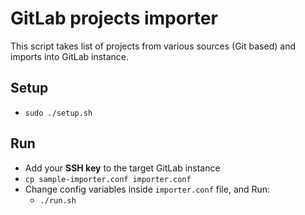# GitLab projects importer

This script takes list of projects from various sources (Git based) and imports into GitLab instance.

## Setup

- `sudo ./setup.sh`

## Run

- Add your **SSH key** to the target GitLab instance
- `cp sample-importer.conf importer.conf`
- Change config variables inside `importer.conf` file, and Run:
    - `./run.sh`
